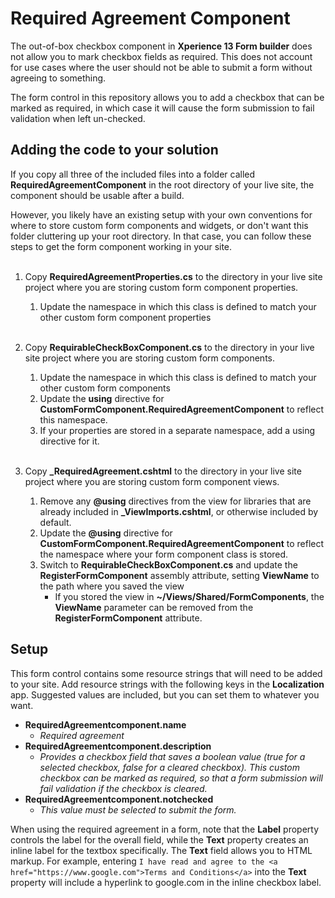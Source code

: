 # Required Agreement Component
The out-of-box checkbox component in **Xperience 13 Form builder** does not allow you to mark checkbox fields as required. This does not account for use cases where the user should not be able to submit a form without agreeing to something. 

The form control in this repository allows you to add a checkbox that can be marked as required, in which case it will cause the form submission to fail validation when left un-checked.

## Adding the code to your solution
If you copy all three of the included files into a folder called **RequiredAgreementComponent** in the root directory of your live site, the component should be usable after a build. 

However, you likely have an existing setup with your own conventions for where to store custom form components and widgets, or don't want this folder cluttering up your root directory. In that case, you can follow these steps to get the form component working in your site. <br/><br/>
1. Copy **RequiredAgreementProperties.cs** to the directory in your live site project where you are storing custom form component properties.
   1. Update the namespace in which this class is defined to match your other custom form component properties <br/><br/>

1. Copy **RequirableCheckBoxComponent.cs** to the directory in your live site project where you are storing custom form components.
   1. Update the namespace in which this class is defined to match your other custom form components
   1. Update the **using** directive for **CustomFormComponent.RequiredAgreementComponent** to reflect this namespace.
   1. If your properties are stored in a separate namespace, add a using directive for it. <br/><br/>

1. Copy **_RequiredAgreement.cshtml** to the directory in your live site project where you are storing custom form component views.
   1. Remove any **@using** directives from the view for libraries that are already included in **_ViewImports.cshtml**, or otherwise included by default.
   1. Update the **@using** directive for **CustomFormComponent.RequiredAgreementComponent** to reflect the namespace where your form component class is stored.
   1. Switch to **RequirableCheckBoxComponent.cs** and update the **RegisterFormComponent** assembly attribute, setting **ViewName** to the path where you saved the view
      * If you stored the view in **~/Views/Shared/FormComponents**, the **ViewName** parameter can be removed from the **RegisterFormComponent** attribute.

## Setup
This form control contains some resource strings that will need to be added to your site. Add resource strings with the following keys in the **Localization** app. Suggested values are included, but you can set them to whatever you want.
* **RequiredAgreementcomponent.name**
   * *Required agreement*
* **RequiredAgreementcomponent.description**
   * *Provides a checkbox field that saves a boolean value (true for a selected checkbox, false for a cleared checkbox). This custom checkbox can be marked as required, so that a form submission will fail validation if the checkbox is cleared.*
* **RequiredAgreementcomponent.notchecked**
   * *This value must be selected to submit the form.*

When using the required agreement in a form, note that the **Label** property controls the label for the overall field, while the **Text** property creates an inline label for the textbox specifically. The **Text** field allows you to HTML markup. For example, entering `I have read and agree to the <a href="https://www.google.com">Terms and Conditions</a>` into the **Text** property will include a hyperlink to google.com in the inline checkbox label.
